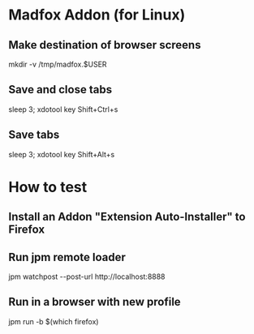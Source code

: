 # Madfox Addon (for Linux)

## Make destination of browser screens
mkdir -v /tmp/madfox.$USER

## Save and close tabs
sleep 3; xdotool key Shift+Ctrl+s

## Save tabs
sleep 3; xdotool key Shift+Alt+s

# How to test
## Install an Addon "Extension Auto-Installer" to Firefox
## Run jpm remote loader
jpm watchpost --post-url http://localhost:8888

## Run in a browser with new profile
jpm run -b $(which firefox)

